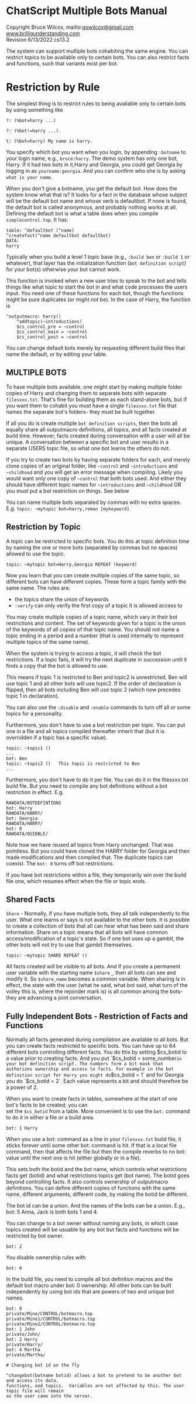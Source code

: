# ChatScript Multiple Bots Manual
Copyright Bruce Wilcox, mailto:gowilcox@gmail.com www.brilligunderstanding.com
<br>Revision 6/13/2022 cs13.2


The system can support multiple bots cohabiting the same engine. You can restrict topics
to be available only to certain bots. You can also restrict facts and functions, such
that variants exist per bot.

# Restriction by Rule

The simplest thing is to  restrict rules to being available only to certain bots by using something like
```
?: (%bot=harry ...)

?: (%bot!=harry ...).

t: (%bot=harry) My name is harry.
```

You specify which bot you want when you login, by appending `:botname` to your login name, e.g., `bruce:harry`. 
The demo system has only one bot, Harry. If it had two bots in it,Harry and Georgia, you
could get Georgia by logging in as `yourname:georgia`. And you can confirm who she is
by asking `what is your name`.

When you don't give a botname, you get the default bot. How does the system know what that is? 
It looks for a fact in the database whose subject will be the default bot name and whose verb is defaultbot. 
If none is found, the default bot is called anonymous, and probably nothing works at all. 
Defining the default bot is what a table does when you compile `simplecontrol.top`. It has:
```
table: ^defaultbot (^name)
^createfact(^name defaultbot defaultbot)
DATA:
harry
```

Typically when you build a level 1 topic base (e.g., `:build ben` or `:build 1` or whatever), 
that layer has the initialization function (`bot definition script`) for your bot(s) otherwise your bot cannot work.

This function is invoked when a new user tries to speak to the bot and tells things like
what topic to start the bot in and what code processes the users input. 
You need one of these functions for each bot, though the functions might be pure duplicates 
(or might not be). In the case of Harry, the function is
```
^outputmacro: harry()
    ^addtopic(~introductions)
    $cs_control_pre = ~control
    $cs_control_main = ~control
    $cs_control_post = ~control
```

You can change default bots merely by requesting different build files that name the
default, or by editing your table.

## MULTIPLE BOTS

To have multiple bots available, one might start by making multiple folder copies of
Harry and changing them to separate bots with separate `filesxxx.txt`. 
That's fine for building them as each stand-alone bots, 
but if you want them to cohabit you must have a single `filesxxx.txt` file 
that names the separate bot's folders- they must be built together.

If all you do is create multiple `bot definition scripts`, then the bots all equally share all outputmacro definitions,
all topics, and all facts created at build time. However, facts created during conversation with a user will all
be unique. A conversation between a specific bot and user results in a separate USERS topic file, so what one
bot learns the others do not.

If you try to create two bots by having separate folders for each, and merely clone copies of an original folder,
like `~control` and `~introductions` and `~childhood` and you will get an error message when compiling.
Likely you would want only one copy of `~control` that both bots used. 
And either they should have different topic names for `~introductions` and `~childhood` 
OR you must put a bot restriction on things. See below


You can name multiple bots separated by commas with no extra spaces. E.g. `topic: ~mytopic bot=harry,roman [mykeyword]`

## Restriction by Topic

A topic can be restricted to specific bots. You do this at topic definition time
by naming the one or more bots (separated by commas but no spaces) allowed to use the topic.
```
topic: ~mytopic bot=Harry,Georgia REPEAT (keyword)
```
Now you learn that you can create multiple copies of the same topic, so different bots can have different
copies. These form a topic family with the same name. 
The rules are:

* the topics share the union of keywords
* `:verify` can only verify the first copy of a topic it is allowed access to

You may create multiple copies of a topic name, which vary in
their bot restrictions and content. The set of keywords given for a topic is the union of the
keywords of all copies of that topic name. You should not name a topic ending in a period
and a number (that is used internally to represent multiple topics of the same name).

When the system is trying to access a topic, it will check the bot restrictions. If a topic
fails, it will try the next duplicate in succession until it finds a copy that the bot is allowed to use. 

This means if topic 1 is restricted to Ben and topic2 is unrestricted, Ben will use topic 1 
and all other bots will use topic2. 
If the order of declaration is flipped, then all bots including Ben will use topic 2 
(which now precedes topic 1 in declaration).

You can also use the `:disable` and `:enable` commands to turn off all or some topics for a personality.

Furthermore, you don't have to use a bot restriction per topic. You can put one in a file and all topics
compiled thereafter inherit that (but it is overridden if a topic has a specific value).
```
topic: ~topic1 ()
...
bot: Ben
topic: ~topic2 ()   This topic is restricted to Ben
...
```

Furthermore, you don't have to do it per file. You can do it in the filesxxx.txt build file. But you need to
compile any bot definitions without a bot restriction in effect. E.g.
```
RAWDATA/BOTDEFINTIONS
bot: Harry
RAWDATA/HARRY/
bot: Georgia	
RAWDATA/HARRY/	
bot: 0
RAWDATA/QUIBBLE/
```
Note how we have reused all topics from Harry unchanged. That was pointless. But you could have cloned the HARRY
folder for Georgia and then made modifications and then compiled that. The duplicate topics can coexist. The `bot: 0`
turns off bot restrictions.

If you have bot restrictions within a file, they temporarily win over the build file one, which resumes effect
when the file or topic ends.

## Shared Facts

`Share` - Normally, if you have multiple bots, they all talk independently to the
user. What one learns or says is not available to the other bots. It is possible to create a
collection of bots that all can hear what has been said and share information. Share on a
topic means that all bots will have common access/modification of a topic's state. So if
one bot uses up a gambit, the other bots will not try to use that gambit themselves. 
```
topic: ~mytopic SHARE REPEAT ()
```

All facts created will be visible to all bots. And if you create a permanent user variable with
the starting name `$share_`, then all bots can see and modify it. So `$share_name` becomes a
common variable. When sharing is in effect, the state with the user (what he said, what
bot said, what turn of the volley this is, where the rejoinder mark is) is all common
among the bots- they are advancing a joint conversation.

## Fully Independent Bots - Restriction of Facts and Functions

Normally all facts generated during compilation are available to all bots. But you can create facts restricted
to specific bots. You can have up to 64 different bots controlling different facts. You do this by setting $cs_botid
to a value prior to creating facts. And you put `$cs_botid = some_number` in your bot definition script. The
numbers form a bit mask that authorizes ownership and access to facts. For example in the bot definition script
for Harry you might do `$cs_botid = 1` and for Georgia you do `$cs_botid = 2`. Each value represents a bit
and should therefore be a power of 2.

When you want to create facts in tables, somewhere at the start of one bot's facts to be created, you can  
set the `$cs_botid` from a table. More convenient is to use the `bot:` command to do it in either a file or a build area.
```
bot: 1 Harry
```

When you use a bot: command as a line in your `filesxxx.txt` build file, it sticks forever
until some other bot: command is hit. If that is a local file command, then that affects the file but then
the compile reverbs to no bot: value until the next one is hit (either globally or in a file).

This sets both the botid and the bot name, which controls what restrictions facts get (botid) and what restrictions topics get (bot name).
The botid goes beyond controlling facts. It also controls ownership of outputmacro definitions. You can define different
copies of functions with the same name, different arguments, different code, by making the botid be different.

The bot id can be a union. And the names of the bots can be a union. 
E.g., bot: 5 Anna, Jack   is both bots 1 and 4.

You can change to a bot owner without naming any bots, in which case topics created will be usuable
by any bot but facts and functions will be restricted by bot owner.
```
bot: 2
```

You disable ownership rules with
```
bot: 0
```

In the build file, you need to compile all bot definition macros and the default bot macro under bot: 0  ownership.
All other bots can be built independently by using bot ids that are powers of two and unique bot names. 
```
bot: 0
private/Mine/CONTROL/botmacro.top
private/Mine1/CONTROL/botmacro.top
private/Mine2/CONTROL/botmacro.top
bot: 1 John
private/John/
bot: 2 Harry
private/Harry/
bot: 4 Martha
private/Martha/

# Changing bot id on the fly

^changebot(botname botid) allows a bot to pretend to be another bot and access its data,
functions, and topics.  Variables are not affected by this. The user topic file will remain
as the user came into the server.